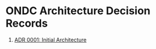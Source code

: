 # ONDC Architecture Decision Records

1. [ADR 0001: Initial Architecture](adr/0001-initial-architecture/0001-initial-architecture.md)